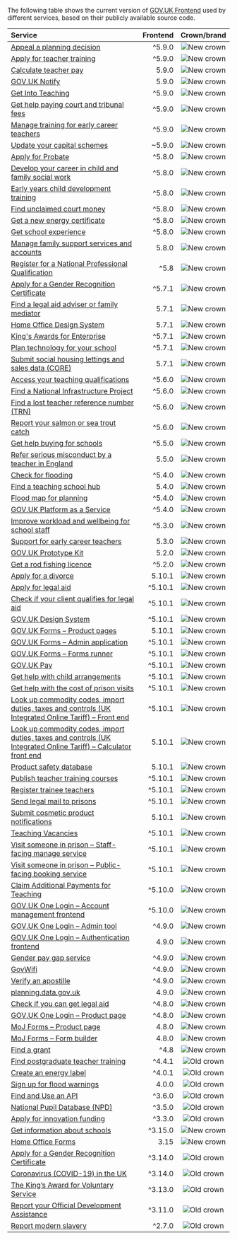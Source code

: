 The following table shows the current version of [GOV.UK Frontend](https://github.com/alphagov/govuk-frontend) used by different services, based on their publicly available source code.

| Service | Frontend | Crown/brand |
| :------ | -------------------: | :---------------: |
| [Appeal a planning decision](https://github.com/Planning-Inspectorate/appeal-planning-decision/) | ^5.9.0 | ![New crown](assets/new-crown.svg) |
| [Apply for teacher training](https://github.com/DFE-Digital/apply-for-teacher-training/) | ^5.9.0 | ![New crown](assets/new-crown.svg) |
| [Calculate teacher pay](https://github.com/DFE-Digital/teacher-pay-calculator/) | 5.9.0 | ![New crown](assets/new-crown.svg) |
| [GOV.UK Notify](https://github.com/alphagov/notifications-admin/) | 5.9.0 | ![New crown](assets/new-crown.svg) |
| [Get Into Teaching](https://github.com/DFE-Digital/get-into-teaching-app/) | ^5.9.0 | ![New crown](assets/new-crown.svg) |
| [Get help paying court and tribunal fees](https://github.com/ministryofjustice/hwf-publicapp/) | ^5.9.0 | ![New crown](assets/new-crown.svg) |
| [Manage training for early career teachers](https://github.com/DFE-Digital/early-careers-framework/) | ^5.9.0 | ![New crown](assets/new-crown.svg) |
| [Update your capital schemes](https://github.com/acteng/update-your-capital-schemes/) | ~5.9.0 | ![New crown](assets/new-crown.svg) |
| [Apply for Probate](https://github.com/hmcts/probate-frontend/) | ^5.8.0 | ![New crown](assets/new-crown.svg) |
| [Develop your career in child and family social work](https://github.com/DFE-Digital/childrens-social-care-cpd/tree/main/Childrens-Social-Care-CPD/) | ^5.8.0 | ![New crown](assets/new-crown.svg) |
| [Early years child development training](https://github.com/DFE-Digital/early-years-foundation-recovery/) | ^5.8.0 | ![New crown](assets/new-crown.svg) |
| [Find unclaimed court money](https://github.com/ministryofjustice/find-unclaimed-court-money/) | ^5.8.0 | ![New crown](assets/new-crown.svg) |
| [Get a new energy certificate](https://github.com/communitiesuk/epb-frontend/) | ^5.8.0 | ![New crown](assets/new-crown.svg) |
| [Get school experience](https://github.com/DFE-Digital/schools-experience/) | ^5.8.0 | ![New crown](assets/new-crown.svg) |
| [Manage family support services and accounts](https://github.com/DFE-Digital/fh-services/tree/main/src/shared/web-components/src/familyhubs-frontend/) | 5.8.0 | ![New crown](assets/new-crown.svg) |
| [Register for a National Professional Qualification](https://github.com/DFE-Digital/npq-registration/) | ^5.8 | ![New crown](assets/new-crown.svg) |
| [Apply for a Gender Recognition Certificate](https://github.com/ministryofjustice/grc-app/) | ^5.7.1 | ![New crown](assets/new-crown.svg) |
| [Find a legal aid adviser or family mediator](https://github.com/ministryofjustice/fala/) | 5.7.1 | ![New crown](assets/new-crown.svg) |
| [Home Office Design System](https://github.com/UKHomeOffice/home-office-design-system/tree/main/components/page/) | 5.7.1 | ![New crown](assets/new-crown.svg) |
| [King's Awards for Enterprise](https://github.com/bitzesty/qae/) | ^5.7.1 | ![New crown](assets/new-crown.svg) |
| [Plan technology for your school](https://github.com/DFE-Digital/plan-technology-for-your-school/tree/main/src/Dfe.PlanTech.Web.Node/) | ^5.7.1 | ![New crown](assets/new-crown.svg) |
| [Submit social housing lettings and sales data (CORE)](https://github.com/communitiesuk/submit-social-housing-lettings-and-sales-data/) | 5.7.1 | ![New crown](assets/new-crown.svg) |
| [Access your teaching qualifications](https://github.com/DFE-Digital/access-your-teaching-qualifications/) | ^5.6.0 | ![New crown](assets/new-crown.svg) |
| [Find a National Infrastructure Project](https://github.com/Planning-Inspectorate/applications-service/) | ^5.6.0 | ![New crown](assets/new-crown.svg) |
| [Find a lost teacher reference number (TRN)](https://github.com/DFE-Digital/find-a-lost-trn/) | ^5.6.0 | ![New crown](assets/new-crown.svg) |
| [Report your salmon or sea trout catch](https://github.com/DEFRA/rod-catch-returns-frontend/) | ^5.6.0 | ![New crown](assets/new-crown.svg) |
| [Get help buying for schools](https://github.com/DFE-Digital/buy-for-your-school/) | ^5.5.0 | ![New crown](assets/new-crown.svg) |
| [Refer serious misconduct by a teacher in England](https://github.com/DFE-Digital/refer-serious-misconduct/) | 5.5.0 | ![New crown](assets/new-crown.svg) |
| [Check for flooding](https://github.com/DEFRA/flood-app/) | ^5.4.0 | ![New crown](assets/new-crown.svg) |
| [Find a teaching school hub](https://github.com/DFE-Digital/teaching-school-hub-finder/) | 5.4.0 | ![New crown](assets/new-crown.svg) |
| [Flood map for planning](https://github.com/DEFRA/fmp-app/) | ^5.4.0 | ![New crown](assets/new-crown.svg) |
| [GOV.UK Platform as a Service](https://github.com/alphagov/paas-product-pages/) | ^5.4.0 | ![New crown](assets/new-crown.svg) |
| [Improve workload and wellbeing for school staff](https://github.com/DFE-Digital/improve-workload-and-wellbeing-for-school-staff/) | ^5.3.0 | ![New crown](assets/new-crown.svg) |
| [Support for early career teachers](https://github.com/DFE-Digital/support-for-early-career-teachers/) | 5.3.0 | ![New crown](assets/new-crown.svg) |
| [GOV.UK Prototype Kit](https://github.com/alphagov/govuk-prototype-kit/) | 5.2.0 | ![New crown](assets/new-crown.svg) |
| [Get a rod fishing licence](https://github.com/DEFRA/rod-licensing/tree/main/packages/gafl-webapp-service/) | ^5.2.0 | ![New crown](assets/new-crown.svg) |
| [Apply for a divorce](https://github.com/hmcts/nfdiv-frontend/) | 5.10.1 | ![New crown](assets/new-crown.svg#rebrand) |
| [Apply for legal aid](https://github.com/ministryofjustice/laa-apply-for-legal-aid/) | ^5.10.1 | ![New crown](assets/new-crown.svg#rebrand) |
| [Check if your client qualifies for legal aid](https://github.com/ministryofjustice/laa-estimate-financial-eligibility-for-legal-aid/) | ^5.10.1 | ![New crown](assets/new-crown.svg#rebrand) |
| [GOV.UK Design System](https://github.com/alphagov/govuk-design-system/) | ^5.10.1 | ![New crown](assets/new-crown.svg#rebrand) |
| [GOV.UK Forms – Product pages](https://github.com/alphagov/forms-product-page/) | 5.10.1 | ![New crown](assets/new-crown.svg#rebrand) |
| [GOV.UK Forms – Admin application](https://github.com/alphagov/forms-admin/) | ^5.10.1 | ![New crown](assets/new-crown.svg#rebrand) |
| [GOV.UK Forms – Forms runner](https://github.com/alphagov/forms-runner/) | ^5.10.1 | ![New crown](assets/new-crown.svg#rebrand) |
| [GOV.UK Pay](https://github.com/alphagov/pay-frontend/) | ^5.10.1 | ![New crown](assets/new-crown.svg#rebrand) |
| [Get help with child arrangements](https://github.com/ministryofjustice/help-with-child-arrangements/) | ^5.10.1 | ![New crown](assets/new-crown.svg#rebrand) |
| [Get help with the cost of prison visits](https://github.com/ministryofjustice/help-with-prison-visits-external/) | ^5.10.1 | ![New crown](assets/new-crown.svg#rebrand) |
| [Look up commodity codes, import duties, taxes and controls (UK Integrated Online Tariff) – Front end](https://github.com/trade-tariff/trade-tariff-frontend/) | ^5.10.1 | ![New crown](assets/new-crown.svg#rebrand) |
| [Look up commodity codes, import duties, taxes and controls (UK Integrated Online Tariff) – Calculator front end](https://github.com/trade-tariff/trade-tariff-duty-calculator/) | 5.10.1 | ![New crown](assets/new-crown.svg#rebrand) |
| [Product safety database](https://github.com/UKGovernmentBEIS/beis-opss-psd/) | 5.10.1 | ![New crown](assets/new-crown.svg#rebrand) |
| [Publish teacher training courses](https://github.com/DFE-Digital/publish-teacher-training/) | ^5.10.1 | ![New crown](assets/new-crown.svg#rebrand) |
| [Register trainee teachers](https://github.com/DFE-Digital/register-trainee-teachers/) | ^5.10.1 | ![New crown](assets/new-crown.svg#rebrand) |
| [Send legal mail to prisons](https://github.com/ministryofjustice/send-legal-mail-to-prisons/) | ^5.10.1 | ![New crown](assets/new-crown.svg#rebrand) |
| [Submit cosmetic product notifications](https://github.com/UKGovernmentBEIS/beis-opss-cosmetics/tree/main/cosmetics-web/) | 5.10.1 | ![New crown](assets/new-crown.svg#rebrand) |
| [Teaching Vacancies](https://github.com/DFE-Digital/teaching-vacancies/) | ^5.10.1 | ![New crown](assets/new-crown.svg#rebrand) |
| [Visit someone in prison – Staff-facing manage service](https://github.com/ministryofjustice/book-a-prison-visit-staff-ui/) | ^5.10.1 | ![New crown](assets/new-crown.svg#rebrand) |
| [Visit someone in prison – Public-facing booking service](https://github.com/ministryofjustice/hmpps-book-a-prison-visit-ui/) | ^5.10.1 | ![New crown](assets/new-crown.svg#rebrand) |
| [Claim Additional Payments for Teaching](https://github.com/DFE-Digital/claim-additional-payments-for-teaching/) | ^5.10.0 | ![New crown](assets/new-crown.svg#rebrand) |
| [GOV.UK One Login – Account management frontend](https://github.com/govuk-one-login/di-account-management-frontend/) | ^5.10.0 | ![New crown](assets/new-crown.svg#rebrand) |
| [GOV.UK One Login – Admin tool](https://github.com/govuk-one-login/onboarding-self-service-experience/tree/main/express/) | ^4.9.0 | ![New crown](assets/new-crown.svg) |
| [GOV.UK One Login – Authentication frontend](https://github.com/govuk-one-login/authentication-frontend/) | 4.9.0 | ![New crown](assets/new-crown.svg) |
| [Gender pay gap service](https://github.com/cabinetoffice/gender-pay-gap/tree/main/GenderPayGap.WebUI/) | ^4.9.0 | ![New crown](assets/new-crown.svg) |
| [GovWifi](https://github.com/alphagov/govwifi-product-page/) | ^4.9.0 | ![New crown](assets/new-crown.svg) |
| [Verify an apostille](https://github.com/UKForeignOffice/verify-apostille-service/) | ^4.9.0 | ![New crown](assets/new-crown.svg) |
| [planning.data.gov.uk](https://github.com/digital-land/digital-land.info/) | 4.9.0 | ![New crown](assets/new-crown.svg) |
| [Check if you can get legal aid](https://github.com/ministryofjustice/cla_public/) | ^4.8.0 | ![New crown](assets/new-crown.svg) |
| [GOV.UK One Login – Product page](https://github.com/govuk-one-login/onboarding-product-page/) | ^4.8.0 | ![New crown](assets/new-crown.svg) |
| [MoJ Forms – Product page](https://github.com/ministryofjustice/formbuilder-product-page/) | 4.8.0 | ![New crown](assets/new-crown.svg) |
| [MoJ Forms – Form builder](https://github.com/ministryofjustice/fb-editor/) | 4.8.0 | ![New crown](assets/new-crown.svg) |
| [Find a grant](https://github.com/cabinetoffice/gap-find-apply-web/tree/main/packages/applicant/) | ^4.8 | ![New crown](assets/new-crown.svg) |
| [Find postgraduate teacher training](https://github.com/DFE-Digital/find-teacher-training/) | ^4.4.1 | ![Old crown](assets/old-crown.svg) |
| [Create an energy label](https://github.com/UKGovernmentBEIS/energy-label-service/) | ^4.0.1 | ![Old crown](assets/old-crown.svg) |
| [Sign up for flood warnings](https://github.com/DEFRA/flood-xws-contact-web/) | 4.0.0 | ![Old crown](assets/old-crown.svg) |
| [Find and Use an API](https://github.com/DFE-Digital/eapim-developer-hub/) | ^3.6.0 | ![Old crown](assets/old-crown.svg) |
| [National Pupil Database (NPD)](https://github.com/DFE-Digital/npd-find-and-explore/) | ^3.5.0 | ![Old crown](assets/old-crown.svg) |
| [Apply for innovation funding](https://github.com/InnovateUKGitHub/innovation-funding-service/tree/main/ifs-web-service/) | ^3.3.0 | ![Old crown](assets/old-crown.svg) |
| [Get information about schools](https://github.com/DFE-Digital/get-information-about-schools/tree/main/Web/Edubase.Web.UI/) | ^3.15.0 | ![New crown](assets/new-crown.svg) |
| [Home Office Forms](https://github.com/UKHomeOfficeForms/hof/) | 3.15 | ![New crown](assets/new-crown.svg) |
| [Apply for a Gender Recognition Certificate](https://github.com/cabinetoffice/grc-app/) | ^3.14.0 | ![Old crown](assets/old-crown.svg) |
| [Coronavirus (COVID-19) in the UK ](https://github.com/publichealthengland/coronavirus-dashboard/) | ^3.14.0 | ![Old crown](assets/old-crown.svg) |
| [The King’s Award for Voluntary Service](https://github.com/bitzesty/qavs-v2/) | ^3.13.0 | ![Old crown](assets/old-crown.svg) |
| [Report your Official Development Assistance](https://github.com/UKGovernmentBEIS/beis-report-official-development-assistance/) | ^3.11.0 | ![Old crown](assets/old-crown.svg) |
| [Report modern slavery](https://github.com/UKHomeOffice/modern-slavery/) | ^2.7.0 | ![Old crown](assets/old-crown.svg) |
